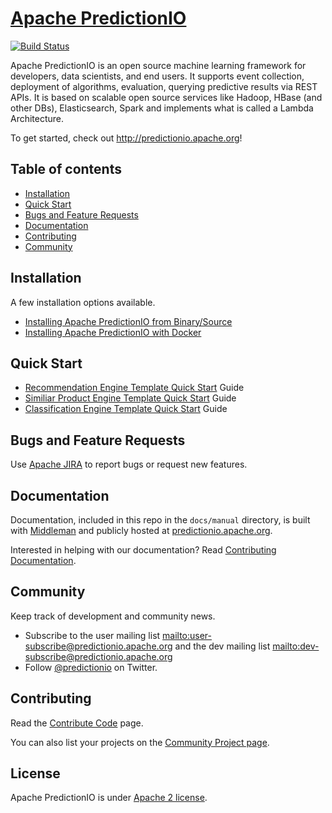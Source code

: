 <!--
Licensed to the Apache Software Foundation (ASF) under one or more
contributor license agreements.  See the NOTICE file distributed with
this work for additional information regarding copyright ownership.
The ASF licenses this file to You under the Apache License, Version 2.0
(the "License"); you may not use this file except in compliance with
the License.  You may obtain a copy of the License at

    http://www.apache.org/licenses/LICENSE-2.0

Unless required by applicable law or agreed to in writing, software
distributed under the License is distributed on an "AS IS" BASIS,
WITHOUT WARRANTIES OR CONDITIONS OF ANY KIND, either express or implied.
See the License for the specific language governing permissions and
limitations under the License.
-->

# [Apache PredictionIO](http://predictionio.apache.org)

[![Build
Status](https://api.travis-ci.org/apache/predictionio.svg?branch=develop)](https://travis-ci.org/apache/predictionio)

Apache PredictionIO is an open source machine learning framework
for developers, data scientists, and end users. It supports event collection,
deployment of algorithms, evaluation, querying predictive results via REST APIs.
It is based on scalable open source services like Hadoop, HBase (and other DBs),
Elasticsearch, Spark and implements what is called a Lambda Architecture.

To get started, check out http://predictionio.apache.org!


## Table of contents
- [Installation](#installation)
- [Quick Start](#quick-start)
- [Bugs and Feature Requests](#bugs-and-feature-requests)
- [Documentation](#documentation)
- [Contributing](#contributing)
- [Community](#community)


## Installation

A few installation options available.

*   [Installing Apache PredictionIO from
    Binary/Source](http://predictionio.apache.org/install/install-sourcecode/)
*   [Installing Apache PredictionIO with
    Docker](http://predictionio.apache.org/install/install-docker/)


## Quick Start

*   [Recommendation Engine Template Quick
    Start](http://predictionio.apache.org/templates/recommendation/quickstart/)
    Guide
*   [Similiar Product Engine Template Quick
    Start](http://predictionio.apache.org/templates/similarproduct/quickstart/)
    Guide
*   [Classification Engine Template Quick
    Start](http://predictionio.apache.org/templates/classification/quickstart/)
    Guide


## Bugs and Feature Requests

Use [Apache JIRA](https://issues.apache.org/jira/browse/PIO) to report bugs or request new features.

## Documentation

Documentation, included in this repo in the `docs/manual` directory, is built
with [Middleman](http://middlemanapp.com/) and publicly hosted at
[predictionio.apache.org](http://predictionio.apache.org/).

Interested in helping with our documentation? Read [Contributing
Documentation](http://predictionio.apache.org/community/contribute-documentation/).


## Community

Keep track of development and community news.

*   Subscribe to the user mailing list <mailto:user-subscribe@predictionio.apache.org>
    and the dev mailing list <mailto:dev-subscribe@predictionio.apache.org>
*   Follow [@predictionio](https://twitter.com/predictionio) on Twitter.


## Contributing

Read the [Contribute Code](http://predictionio.apache.org/community/contribute-code/) page.

You can also list your projects on the [Community Project
page](http://predictionio.apache.org//community/projects/).


## License

Apache PredictionIO is under [Apache 2
license](http://www.apache.org/licenses/LICENSE-2.0.html).
